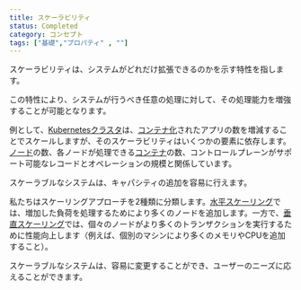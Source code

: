 ```yaml
---
title: スケーラビリティ
status: Completed
category: コンセプト
tags: ["基礎","プロパティ" , ""]
---
```


スケーラビリティは、システムがどれだけ拡張できるのかを示す特性を指します。

この特性により、システムが行うべき任意の処理に対して、その処理能力を増強することが可能となります。

例として、[Kubernetes](/ja/kubernetes/)[クラスタ](/ja/cluster/)は、[コンテナ化](/ja/containerization/)されたアプリの数を増減することでスケールしますが、そのスケーラビリティはいくつかの要素に依存します。[ノード](/ja/nodes/)の数、各ノードが処理できる[コンテナ](/ja/container/)の数、コントロールプレーンがサポート可能なレコードとオペレーションの規模と関係しています。

スケーラブルなシステムは、キャパシティの追加を容易に行えます。

私たちはスケーリングアプローチを2種類に分類します。[水平スケーリング](/ja/horizontal-scaling/)では、増加した負荷を処理するためにより多くのノードを追加します。一方で、[垂直スケーリング](/ja/vertical-scaling/)では、個々のノードがより多くのトランザクションを実行するために性能向上します（例えば、個別のマシンにより多くのメモリやCPUを追加すること）。

スケーラブルなシステムは、容易に変更することができ、ユーザーのニーズに応えることができます。
